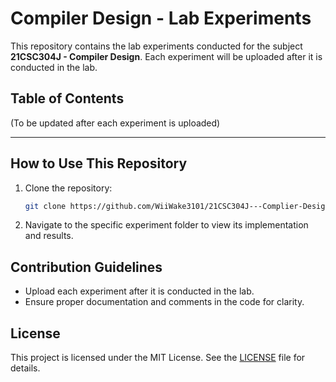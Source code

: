 # Compiler Design - Lab Experiments

This repository contains the lab experiments conducted for the subject **21CSC304J - Compiler Design**. Each experiment will be uploaded after it is conducted in the lab.

## Table of Contents

(To be updated after each experiment is uploaded)

---
## How to Use This Repository
1. Clone the repository:
   ```bash
   git clone https://github.com/WiiWake3101/21CSC304J---Complier-Design.git
   ```
2. Navigate to the specific experiment folder to view its implementation and results.

## Contribution Guidelines
- Upload each experiment after it is conducted in the lab.
- Ensure proper documentation and comments in the code for clarity.

## License
This project is licensed under the MIT License. See the [LICENSE](LICENSE) file for details.
